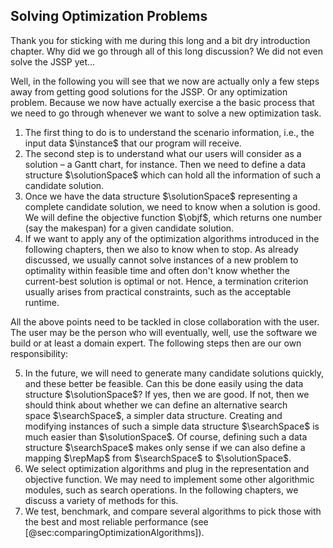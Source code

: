 ## Solving Optimization Problems

Thank you for sticking with me during this long and a bit dry introduction chapter.
Why did we go through all of this long discussion?
We did not even solve the JSSP yet&hellip;

Well, in the following you will see that we now are actually only a few steps away from getting good solutions for the JSSP.
Or any optimization problem.
Because we now have actually exercise a the basic process that we need to go through whenever we want to solve a new optimization task.

1. The first thing to do is to understand the scenario information, i.e., the input data&nbsp;$\instance$ that our program will receive.
2. The second step is to understand what our users will consider as a solution &ndash; a Gantt chart, for instance.
   Then we need to define a data structure&nbsp;$\solutionSpace$ which can hold all the information of such a candidate solution.
3. Once we have the data structure&nbsp;$\solutionSpace$ representing a complete candidate solution, we need to know when a solution is good.
   We will define the objective function&nbsp;$\objf$, which returns one number (say the makespan) for a given candidate solution.
4. If we want to apply any of the optimization algorithms introduced in the following chapters, then we also to know when to stop.
   As already discussed, we usually cannot solve instances of a new problem to optimality within feasible time and often don't know whether the current-best solution is optimal or not.
   Hence, a termination criterion usually arises from practical constraints, such as the acceptable runtime.

All the above points need to be tackled in close collaboration with the user.
The user may be the person who will eventually, well, use the software we build or at least a domain expert.
The following steps then are our own responsibility:

5. In the future, we will need to generate many candidate solutions quickly, and these better be feasible.
   Can this be done easily using the data structure&nbsp;$\solutionSpace$?
   If yes, then we are good.
   If not, then we should think about whether we can define an alternative search space&nbsp;$\searchSpace$, a simpler data structure.
   Creating and modifying instances of such a simple data structure&nbsp;$\searchSpace$ is much easier than&nbsp;$\solutionSpace$.
   Of course, defining such a data structure&nbsp;$\searchSpace$ makes only sense if we can also define a mapping&nbsp;$\repMap$ from&nbsp;$\searchSpace$ to&nbsp;$\solutionSpace$.
6. We select optimization algorithms and plug in the representation and objective function.
   We may need to implement some other algorithmic modules, such as search operations.
   In the following chapters, we discuss a variety of methods for this.
7. We test, benchmark, and compare several algorithms to pick those with the best and most reliable performance (see [@sec:comparingOptimizationAlgorithms]).
